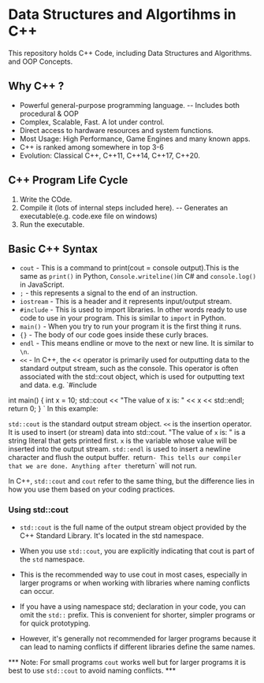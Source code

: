 # Data Structures and Algortihms in C++

This repository holds C++ Code, including Data Structures and Algorithms. and OOP Concepts.

## Why C++ ?
- Powerful general-purpose programming language.
    -- Includes both procedural & OOP
- Complex, Scalable, Fast. A lot under control.
- Direct access to hardware resources and system functions.
- Most Usage: High Performance, Game Engines and many known apps.
- C++ is ranked among somewhere in top 3-6
- Evolution: Classical C++, C++11, C++14, C++17, C++20.

## C++ Program Life Cycle
1. Write the COde.
2. Compile it (lots of internal steps included here).
    -- Generates an executable(e.g. code.exe file on windows)
3. Run the executable.

## Basic C++ Syntax
- `cout` - This is a command to print(cout = console output).This is the same as `print()` in Python, `Console.writeline()`in C# and `console.log()` in JavaScript.
- `;` - this represents a signal to the end of an instruction.
- `iostream` - This is a header and it represents input/output stream. 
- `#include` - This is used to import libraries. In other words ready to use code to use in your program.
This is similar to `import` in Python.
- `main()` - When you try to run your program it is the first thing it runs.
- `{}` - The body of our code goes inside these curly braces.
- `endl` - This means endline or move to the next or new line. It is similar to `\n`.
- `<<` - In C++, the << operator is primarily used for outputting data to the standard output stream, such as the console. This operator is often associated with the std::cout object, which is used for outputting text and data.
e.g.
`#include <iostream>

int main() {
    int x = 10;
    std::cout << "The value of x is: " << x << std::endl;
    return 0;
}
`
In this example:

`std::cout` is the standard output stream object.
`<<` is the insertion operator. It is used to insert (or stream) data into std::cout.
"The value of `x` is: " is a string literal that gets printed first.
`x` is the variable whose value will be inserted into the output stream.
`std::endl` is used to insert a newline character and flush the output buffer.`
`return` - This tells our compiler that we are done. Anything after the `return` will not run.

In C++, `std::cout` and `cout` refer to the same thing, but the difference lies in how you use them based on your coding practices.

### Using std::cout
- `std::cout` is the full name of the output stream object provided by the C++ Standard Library. It's located in the std namespace.

- When you use `std::cout`, you are explicitly indicating that cout is part of the `std` namespace.

- This is the recommended way to use cout in most cases, especially in larger programs or when working with libraries where naming conflicts can occur.

- If you have a using namespace std; declaration in your code, you can omit the `std::` prefix.
This is convenient for shorter, simpler programs or for quick prototyping.

- However, it's generally not recommended for larger programs because it can lead to naming conflicts if different libraries define the same names.

*** Note: For small programs `cout` works well but for larger programs it is best to use `std::cout` to avoid naming conflicts. ***




